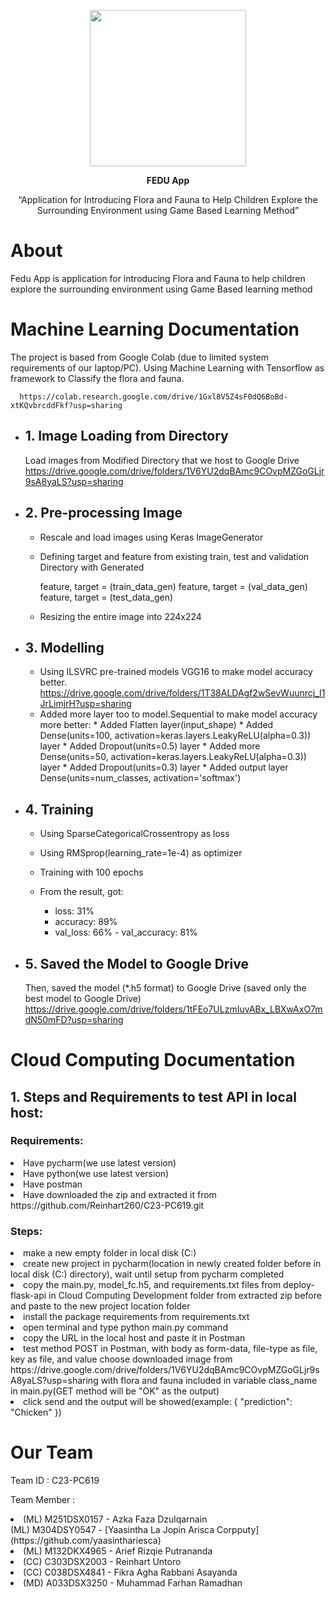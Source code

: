 <p align="center"> <img src="https://github.com/Reinhart260/C23-PC619/assets/121779270/85f0f1a3-42d1-470d-8f21-06c2209291fe.png)" width="250" height="250"></p>
<p align="center"><b>FEDU App</b></p>
<p align="center">“Application for Introducing Flora and Fauna to Help Children Explore the Surrounding Environment using Game Based Learning Method” </P>

# About
Fedu App is application for introducing Flora and Fauna to help children explore the surrounding environment using Game Based learning method

# Machine Learning Documentation
The project is based from Google Colab (due to limited system requirements of our laptop/PC). Using Machine Learning with Tensorflow as framework to Classify the flora and fauna.
      
      https://colab.research.google.com/drive/1Gxl8V5Z4sF0dQ6BoBd-xtKQvbrcddFkf?usp=sharing
- ## 1. Image Loading from Directory
     Load images from Modified Directory that we host to Google Drive
        https://drive.google.com/drive/folders/1V6YU2dqBAmc9COvpMZGoGLjr9sA8yaLS?usp=sharing

- ## 2. Pre-processing Image
     - Rescale and load images using Keras ImageGenerator

    * Defining target and feature from existing train, test and validation Directory with Generated
      
      feature, target = (train_data_gen)
      feature, target = (val_data_gen)
      feature, target = (test_data_gen)
      
    + Resizing the entire image into 224x224 

- ## 3. Modelling
     - Using ILSVRC pre-trained models VGG16 to make model accuracy better.
      https://drive.google.com/drive/folders/1T38ALDAgf2wSevWuunrcj_I1JrLimjrH?usp=sharing
     - Added more layer too to model.Sequential to make model accuracy more better:
      * Added Flatten layer(input_shape)
      * Added Dense(units=100, activation=keras.layers.LeakyReLU(alpha=0.3)) layer
      * Added Dropout(units=0.5) layer
      * Added more Dense(units=50, activation=keras.layers.LeakyReLU(alpha=0.3)) layer
      * Added Dropout(units=0.3) layer
      * Added output layer Dense(units=num_classes, activation='softmax')

- ## 4. Training
     - Using SparseCategoricalCrossentropy as loss
     - Using RMSprop(learning_rate=1e-4) as optimizer
     - Training with 100 epochs
     - From the result, got:

        - loss: 31%
        - accuracy: 89%
        - val_loss: 66%
      - val_accuracy: 81%

- ## 5. Saved the Model to Google Drive
     Then, saved the model (*.h5 format) to Google Drive (saved only the best model to Google Drive)
     https://drive.google.com/drive/folders/1tFEo7ULzmIuvABx_LBXwAxO7mdN50mFD?usp=sharing

# Cloud Computing Documentation
## 1. Steps and Requirements to test API in local host:
### Requirements:
<li>Have pycharm(we use latest version)</li>
<li>Have python(we use latest version)</li>
<li>Have postman</li>
<li>Have downloaded the zip and extracted it from https://github.com/Reinhart260/C23-PC619.git</li>


### Steps:
<li>make a new empty folder in local disk (C:)</li>
<li>create new project in pycharm(location in newly created folder before in local disk (C:) directory), wait until setup from pycharm completed</li>
<li>copy the main.py, model_fc.h5, and requirements.txt files from deploy-flask-api in Cloud Computing Development folder from extracted zip before and paste to the new project location folder</li>
<li>install the package requirements from requirements.txt</li>
<li>open terminal and type python main.py command</li>
<li>copy the URL in the local host and paste it in Postman</li>
<li>test method POST in Postman, with body as form-data, file-type as file, key as file, and value choose downloaded image from https://drive.google.com/drive/folders/1V6YU2dqBAmc9COvpMZGoGLjr9sA8yaLS?usp=sharing with flora and fauna included in variable class_name in main.py(GET method will be "OK" as the output)</li>
<li>click send and the output will be showed(example: { "prediction": "Chicken" })</li>

# Our Team
<p>Team ID		: C23-PC619</P>
<p>Team Member		: </P>
<li>(ML) M251DSX0157 	- Azka Faza Dzulqarnain</li>   		
(ML) M304DSY0547 	- [Yaasintha La Jopin Arisca Corpputy](https://github.com/yaasinthariesca)
<li>(ML) M132DKX4965	- Arief Rizqie Putrananda 			</li>
<li>(CC) C303DSX2003 	- Reinhart Untoro 				</li>
<li>(CC) C038DSX4841	- Fikra Agha Rabbani Asayanda 	</li>
<li>(MD) A033DSX3250	- Muhammad Farhan Ramadhan 	</li>	
